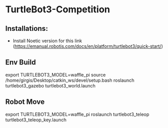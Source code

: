 # TurtleBot3-Competition

## Installations:

- Install Noetic version for this link
(https://emanual.robotis.com/docs/en/platform/turtlebot3/quick-start/)


## Env Build

export TURTLEBOT3_MODEL=waffle_pi
source /home/girgis/Desktop/catkin_ws/devel/setup.bash
roslaunch turtlebot3_gazebo turtlebot3_world.launch

## Robot Move

export TURTLEBOT3_MODEL=waffle_pi
roslaunch turtlebot3_teleop turtlebot3_teleop_key.launch

